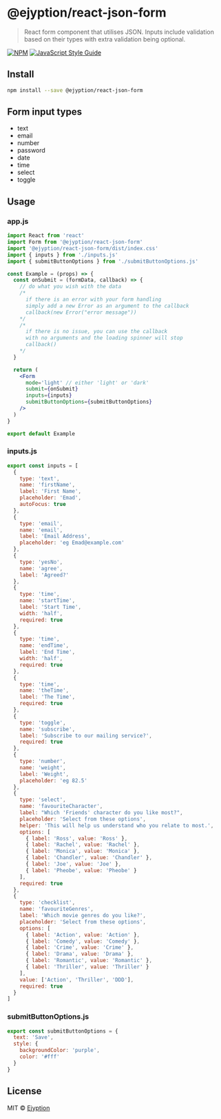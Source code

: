 # @ejyption/react-json-form

> React form component that utilises JSON. Inputs include validation based on their types with extra validation being optional.

[![NPM](https://img.shields.io/npm/v/@ejyption/react-json-form.svg)](https://www.npmjs.com/package/@ejyption/react-json-form) [![JavaScript Style Guide](https://img.shields.io/badge/code_style-standard-brightgreen.svg)](https://standardjs.com)

## Install

```bash
npm install --save @ejyption/react-json-form
```

## Form input types

- text
- email
- number
- password
- date
- time
- select
- toggle

## Usage

### app.js

```jsx
import React from 'react'
import Form from '@ejyption/react-json-form'
import '@ejyption/react-json-form/dist/index.css'
import { inputs } from './inputs.js'
import { submitButtonOptions } from './submitButtonOptions.js'

const Example = (props) => {
  const onSubmit = (formData, callback) => {
    // do what you wish with the data
    /* 
      if there is an error with your form handling
      simply add a new Error as an argument to the callback
      callback(new Error("error message"))
    */
    /* 
      if there is no issue, you can use the callback
      with no arguments and the loading spinner will stop
      callback()
    */
  }

  return (
    <Form
      mode='light' // either 'light' or 'dark'
      submit={onSubmit}
      inputs={inputs}
      submitButtonOptions={submitButtonOptions}
    />
  )
}

export default Example
```

### inputs.js

```javascript
export const inputs = [
  {
    type: 'text',
    name: 'firstName',
    label: 'First Name',
    placeholder: 'Emad',
    autoFocus: true
  },
  {
    type: 'email',
    name: 'email',
    label: 'Email Address',
    placeholder: 'eg Emad@example.com'
  },
  {
    type: 'yesNo',
    name: 'agree',
    label: 'Agreed?'
  },
  {
    type: 'time',
    name: 'startTime',
    label: 'Start Time',
    width: 'half',
    required: true
  },
  {
    type: 'time',
    name: 'endTime',
    label: 'End Time',
    width: 'half',
    required: true
  },
  {
    type: 'time',
    name: 'theTime',
    label: 'The Time',
    required: true
  },
  {
    type: 'toggle',
    name: 'subscribe',
    label: 'Subscribe to our mailing service?',
    required: true
  },
  {
    type: 'number',
    name: 'weight',
    label: 'Weight',
    placeholder: 'eg 82.5'
  },
  {
    type: 'select',
    name: 'favouriteCharacter',
    label: "Which 'Friends' character do you like most?",
    placeholder: 'Select from these options',
    helper: 'This will help us understand who you relate to most.',
    options: [
      { label: 'Ross', value: 'Ross' },
      { label: 'Rachel', value: 'Rachel' },
      { label: 'Monica', value: 'Monica' },
      { label: 'Chandler', value: 'Chandler' },
      { label: 'Joe', value: 'Joe' },
      { label: 'Pheobe', value: 'Pheobe' }
    ],
    required: true
  },
  {
    type: 'checklist',
    name: 'favouriteGenres',
    label: 'Which movie genres do you like?',
    placeholder: 'Select from these options',
    options: [
      { label: 'Action', value: 'Action' },
      { label: 'Comedy', value: 'Comedy' },
      { label: 'Crime', value: 'Crime' },
      { label: 'Drama', value: 'Drama' },
      { label: 'Romantic', value: 'Romantic' },
      { label: 'Thriller', value: 'Thriller' }
    ],
    value: ['Action', 'Thriller', 'DDD'],
    required: true
  }
]
```

### submitButtonOptions.js

```javascript
export const submitButtonOptions = {
  text: 'Save',
  style: {
    backgroundColor: 'purple',
    color: '#fff'
  }
}
```

## License

MIT © [Ejyption](https://github.com/Ejyption)
